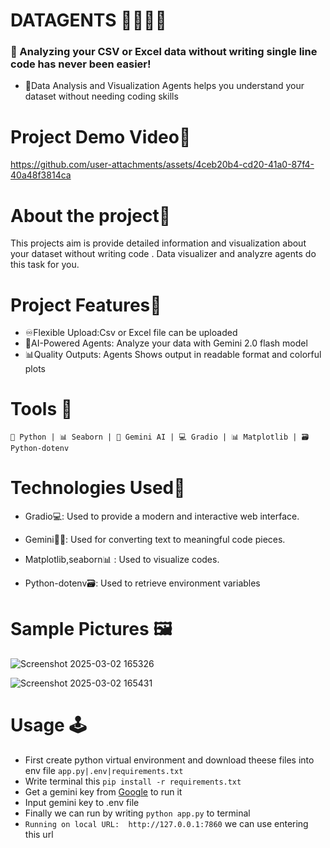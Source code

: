 # DATAGENTS 🕵🏻🤖🎨

### 🚀 Analyzing your CSV or Excel data without writing single line code has never been easier!

* 📌Data Analysis and Visualization Agents helps you understand your dataset without needing coding skills 

# Project Demo Video🎥

https://github.com/user-attachments/assets/4ceb20b4-cd20-41a0-87f4-40a48f3814ca


# About the project🎯
This projects aim is provide detailed information and visualization about your dataset without writing code . Data visualizer and analyzre agents do this task for you.

# Project Features🚀
* ♾️Flexible Upload:Csv or Excel file can be uploaded
* 💪AI-Powered Agents: Analyze your data with Gemini 2.0 flash model
* 📊Quality Outputs: Agents Shows output in readable format and colorful plots


# Tools 🧰
``🐍 Python | 📊 Seaborn | 🤖 Gemini AI | 💻 Gradio | 📊 Matplotlib | 🗃️Python-dotenv``

#  Technologies Used🔧


* Gradio💻: Used to provide a modern and interactive web interface.
* Gemini🔎🤖: Used for converting text to meaningful code pieces.
  
* Matplotlib,seaborn📊 : Used to visualize codes.
* Python-dotenv🗃️: Used to retrieve environment variables

# Sample Pictures 🖼️

![Screenshot 2025-03-02 165326](https://github.com/user-attachments/assets/81391d4d-baf6-48ca-9211-8d3857238033)


![Screenshot 2025-03-02 165431](https://github.com/user-attachments/assets/335db29f-2748-4210-9ff9-66f41878de5d)






# Usage 🕹️

* First create python virtual environment and download theese files into env file ``app.py|.env|requirements.txt``
* Write terminal this ``pip install -r requirements.txt``
* Get a gemini key from [Google](https://ai.google.dev/gemini-api/docs/api-key?hl) to run it
* Input gemini key to .env file
* Finally we can run by writing ``python app.py`` to terminal
* ``Running on local URL:  http://127.0.0.1:7860`` we can use entering this url

